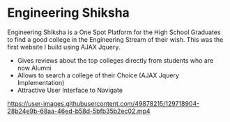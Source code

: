 # Engineering Shiksha

Engineering Shiksha is a One Spot Platform for the High School Graduates to find a good college in the Engineering Stream of their wish. This was the first website I build using AJAX Jquery.
- Gives reviews about the top colleges directly from students who are now Alumni 
- Allows to search a college of their Choice (AJAX Jquery Implementation)
- Attractive User Interface to Navigate

https://user-images.githubusercontent.com/49878215/129718904-28b24e9b-68aa-46ed-b58d-5bfb35b2ec02.mp4

